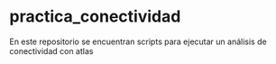 # practica_conectividad
En este repositorio se encuentran scripts para ejecutar un análisis de conectividad con atlas
